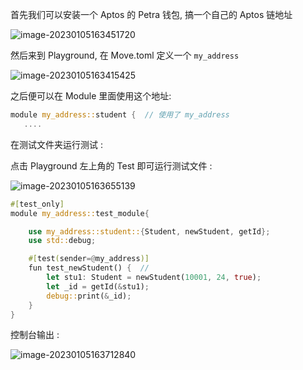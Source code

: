 

首先我们可以安装一个 Aptos 的 Petra 钱包, 搞一个自己的 Aptos 链地址

![image-20230105163451720](http://imagesoda.oss-cn-beijing.aliyuncs.com/Sodaoo/2023-01-05-083814.png)



然后来到 Playground, 在 Move.toml 定义一个 `my_address` 



![image-20230105163415425](http://imagesoda.oss-cn-beijing.aliyuncs.com/Sodaoo/2023-01-05-083817.png)



之后便可以在 Module 里面使用这个地址: 

```rust
module my_address::student {  // 使用了 my_address
   ....
```





在测试文件夹运行测试 : 

点击 Playground 左上角的 Test 即可运行测试文件 : 

![image-20230105163655139](http://imagesoda.oss-cn-beijing.aliyuncs.com/Sodaoo/2023-01-05-083823.png)





```rust
#[test_only]
module my_address::test_module{

    use my_address::student::{Student, newStudent, getId};
    use std::debug;

    #[test(sender=@my_address)]
    fun test_newStudent() {  //
        let stu1: Student = newStudent(10001, 24, true);
        let _id = getId(&stu1);
        debug::print(&_id);
    }
}
```





控制台输出 : 

![image-20230105163712840](http://imagesoda.oss-cn-beijing.aliyuncs.com/Sodaoo/2023-01-05-083825.png)

